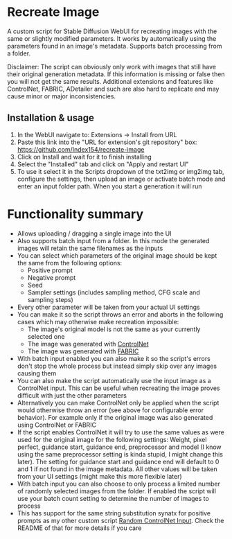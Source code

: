 # Recreate Image
A custom script for Stable Diffusion WebUI for recreating images with the same or slightly modified parameters. It works by automatically using the parameters found in an image's metadata. Supports batch processing from a folder.

Disclaimer: The script can obviously only work with images that still have their original generation metadata. If this information is missing or false then you will not get the same results. Additional extensions and features like ControlNet, FABRIC, ADetailer and such are also hard to replicate and may cause minor or major inconsistencies.

## Installation & usage
1. In the WebUI navigate to: Extensions -> Install from URL
2. Paste this link into the "URL for extension's git repository" box: https://github.com/Index154/recreate-image
3. Click on Install and wait for it to finish installing
4. Select the "Installed" tab and click on "Apply and restart UI"
5. To use it select it in the Scripts dropdown of the txt2img or img2img tab, configure the settings, then upload an image or activate batch mode and enter an input folder path. When you start a generation it will run

# Functionality summary
- Allows uploading / dragging a single image into the UI
- Also supports batch input from a folder. In this mode the generated images will retain the same filenames as the inputs
- You can select which parameters of the original image should be kept the same from the following options:
  - Positive prompt
  - Negative prompt
  - Seed
  - Sampler settings (includes sampling method, CFG scale and sampling steps)
- Every other parameter will be taken from your actual UI settings
- You can make it so the script throws an error and aborts in the following cases which may otherwise make recreation impossible:
  - The image's original model is not the same as your currently selected one
  - The image was generated with [ControlNet](https://github.com/Mikubill/sd-webui-controlnet)
  - The image was generated with [FABRIC](https://github.com/dvruette/sd-webui-fabric)
- With batch input enabled you can also make it so the script's errors don't stop the whole process but instead simply skip over any images causing them
- You can also make the script automatically use the input image as a ControlNet input. This can be useful when recreating the image proves difficult with just the other parameters
- Alternatively you can make ControlNet only be applied when the script would otherwise throw an error (see above for configurable error behavior). For example only if the original image was also generated using ControlNet or FABRIC
- If the script enables ControlNet it will try to use the same values as were used for the original image for the following settings: Weight, pixel perfect, guidance start, guidance end, preprocessor and model (I know using the same preprocessor setting is kinda stupid, I might change this later). The setting for guidance start and guidance end will default to 0 and 1 if not found in the image metadata. All other values will be taken from your UI settings (might make this more flexible later)
- With batch input you can also choose to only process a limited number of randomly selected images from the folder. If enabled the script will use your batch count setting to determine the number of images to process
- This has support for the same string substitution synatx for positive prompts as my other custom script [Random ControlNet Input](https://github.com/Index154/Random-ControlNet-Input). Check the README of that for more details if you care
